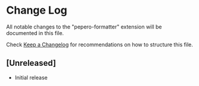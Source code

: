 # Change Log

All notable changes to the "pepero-formatter" extension will be documented in this file.

Check [Keep a Changelog](http://keepachangelog.com/) for recommendations on how to structure this file.

## [Unreleased]

- Initial release
